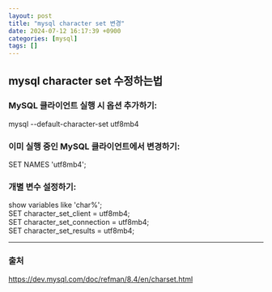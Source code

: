 ```yaml
---
layout: post
title: "mysql character set 변경"
date: 2024-07-12 16:17:39 +0900
categories: [mysql]
tags: []
---
```


## mysql character set 수정하는법

### MySQL 클라이언트 실행 시 옵션 추가하기:  
mysql --default-character-set utf8mb4

### 이미 실행 중인 MySQL 클라이언트에서 변경하기:  
SET NAMES 'utf8mb4';  

### 개별 변수 설정하기:  
show variables like 'char%';  
SET character_set_client = utf8mb4;  
SET character_set_connection = utf8mb4;  
SET character_set_results = utf8mb4;

---
### 출처
https://dev.mysql.com/doc/refman/8.4/en/charset.html
